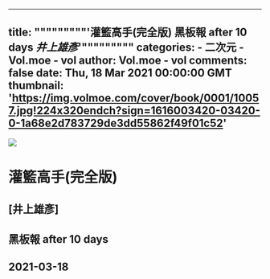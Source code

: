 
---
title: """""""""'灌籃高手(完全版) 黑板報 after 10 days _井上雄彥_'"""""""""
categories: 
    - 二次元
    - Vol.moe - vol
author: Vol.moe - vol
comments: false
date: Thu, 18 Mar 2021 00:00:00 GMT
thumbnail: 'https://img.volmoe.com/cover/book/0001/10057.jpg!224x320endch?sign=1616003420-03420-0-1a68e2d783729de3dd55862f49f01c52'
---

<div>   
<img src="https://img.volmoe.com/cover/book/0001/10057.jpg!224x320endch?sign=1616003420-03420-0-1a68e2d783729de3dd55862f49f01c52" referrerpolicy="no-referrer">
            <h1>灌籃高手(完全版)</h1>
            <h2>[井上雄彥]</h2>
            <h2>黑板報 after 10 days</h2>
            <h2>2021-03-18</h2>  
</div>
            